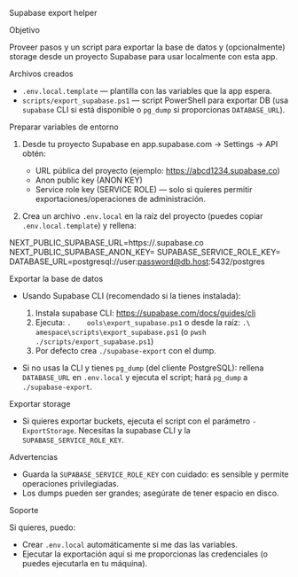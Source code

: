 Supabase export helper

Objetivo

Proveer pasos y un script para exportar la base de datos y (opcionalmente) storage desde un proyecto Supabase para usar localmente con esta app.

Archivos creados

- `.env.local.template` — plantilla con las variables que la app espera.
- `scripts/export_supabase.ps1` — script PowerShell para exportar DB (usa `supabase` CLI si está disponible o `pg_dump` si proporcionas `DATABASE_URL`).

Preparar variables de entorno

1. Desde tu proyecto Supabase en app.supabase.com -> Settings -> API obtén:
   - URL pública del proyecto (ejemplo: https://abcd1234.supabase.co)
   - Anon public key (ANON KEY)
   - Service role key (SERVICE ROLE) — solo si quieres permitir exportaciones/operaciones de administración.

2. Crea un archivo `.env.local` en la raíz del proyecto (puedes copiar `.env.local.template`) y rellena:

NEXT_PUBLIC_SUPABASE_URL=https://<your-project>.supabase.co
NEXT_PUBLIC_SUPABASE_ANON_KEY=<public-anon-key>
SUPABASE_SERVICE_ROLE_KEY=<service-role-key>
DATABASE_URL=postgresql://user:password@db.host:5432/postgres

Exportar la base de datos

- Usando Supabase CLI (recomendado si la tienes instalada):
  1. Instala supabase CLI: https://supabase.com/docs/guides/cli
  2. Ejecuta: `.	ools\export_supabase.ps1` o desde la raíz: `.\
amespace\scripts\export_supabase.ps1` (o `pwsh ./scripts/export_supabase.ps1`)
  3. Por defecto crea `./supabase-export` con el dump.

- Si no usas la CLI y tienes `pg_dump` (del cliente PostgreSQL): rellena `DATABASE_URL` en `.env.local` y ejecuta el script; hará `pg_dump` a `./supabase-export`.

Exportar storage

- Si quieres exportar buckets, ejecuta el script con el parámetro `-ExportStorage`. Necesitas la supabase CLI y la `SUPABASE_SERVICE_ROLE_KEY`.

Advertencias

- Guarda la `SUPABASE_SERVICE_ROLE_KEY` con cuidado: es sensible y permite operaciones privilegiadas.
- Los dumps pueden ser grandes; asegúrate de tener espacio en disco.

Soporte

Si quieres, puedo:
- Crear `.env.local` automáticamente si me das las variables.
- Ejecutar la exportación aquí si me proporcionas las credenciales (o puedes ejecutarla en tu máquina).
